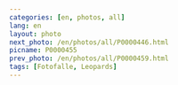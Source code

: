 ```yaml
---
categories: [en, photos, all]
lang: en
layout: photo
next_photo: /en/photos/all/P0000446.html
picname: P0000455
prev_photo: /en/photos/all/P0000459.html
tags: [Fotofalle, Leopards]
---
```

